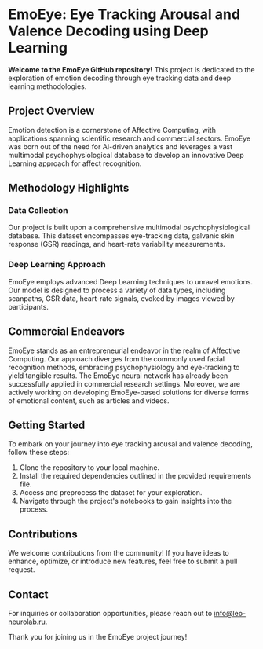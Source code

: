 # EmoEye: Eye Tracking Arousal and Valence Decoding using Deep Learning

**Welcome to the EmoEye GitHub repository!** This project is dedicated to the exploration of emotion decoding through eye tracking data and deep learning methodologies.

## Project Overview

Emotion detection is a cornerstone of Affective Computing, with applications spanning scientific research and commercial sectors. EmoEye was born out of the need for AI-driven analytics and leverages a vast multimodal psychophysiological database to develop an innovative Deep Learning approach for affect recognition.

## Methodology Highlights

### Data Collection
Our project is built upon a comprehensive multimodal psychophysiological database. This dataset encompasses eye-tracking data, galvanic skin response (GSR) readings, and heart-rate variability measurements.

### Deep Learning Approach
EmoEye employs advanced Deep Learning techniques to unravel emotions. Our model is designed to process a variety of data types, including scanpaths, GSR data, heart-rate signals, evoked by images viewed by participants.

## Commercial Endeavors

EmoEye stands as an entrepreneurial endeavor in the realm of Affective Computing. Our approach diverges from the commonly used facial recognition methods, embracing psychophysiology and eye-tracking to yield tangible results. The EmoEye neural network has already been successfully applied in commercial research settings. Moreover, we are actively working on developing EmoEye-based solutions for diverse forms of emotional content, such as articles and videos.

## Getting Started

To embark on your journey into eye tracking arousal and valence decoding, follow these steps:

1. Clone the repository to your local machine.
2. Install the required dependencies outlined in the provided requirements file.
3. Access and preprocess the dataset for your exploration.
4. Navigate through the project's notebooks to gain insights into the process.

## Contributions

We welcome contributions from the community! If you have ideas to enhance, optimize, or introduce new features, feel free to submit a pull request.

## Contact

For inquiries or collaboration opportunities, please reach out to [info@leo-neurolab.ru](mailto:mailto:info@leo-neurolab.ru).

Thank you for joining us in the EmoEye project journey!

